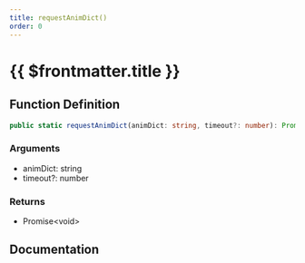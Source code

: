 ```yaml
---
title: requestAnimDict()
order: 0
---
```


# {{ $frontmatter.title }}

## Function Definition

```ts
public static requestAnimDict(animDict: string, timeout?: number): Promise<void>;
```

### Arguments

* animDict: string
* timeout?: number

### Returns

* Promise\<void\>

## Documentation

<!--@include: ./parts/requestAnimDict.md-->
